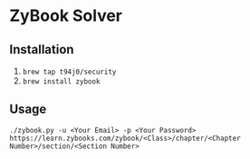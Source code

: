 # ZyBook Solver

## Installation

1. `brew tap t94j0/security`
2. `brew install zybook`

## Usage
`./zybook.py -u <Your Email> -p <Your Password> https://learn.zybooks.com/zybook/<Class>/chapter/<Chapter Number>/section/<Section Number>`
